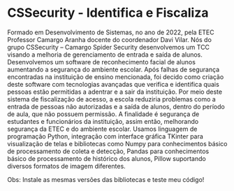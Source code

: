 # CSSecurity - Identifica e Fiscaliza


Formado em Desenvolvimento de Sistemas, no ano de 2022, pela ETEC
Professor Camargo Aranha docente do coordenador Davi Vilar. Nós do grupo CSSecurity
– Camargo Spider Security desenvolvemos um TCC visando a melhoria de gerenciamento
de entrada e saída de alunos.
Desenvolvemos um software de reconhecimento facial de alunos aumentando a segurança
do ambiente escolar. Após falhas de segurança encontradas na instituição de ensino
mencionada, foi decido como criação deste software com tecnologias avançadas que verifica
e identifica quais pessoas estão permitidas a adentrar e a sair da instituição.
Por meio deste sistema de fiscalização de acesso, a escola reduziria problemas como a
entrada de pessoas não autorizadas e a saída de alunos, dentro do período de aula, que não
possuem permissão. A finalidade é segurança de estudantes e funcionários da instituição,
assim então, melhorando segurança da ETEC e do ambiente escolar.
Usamos linguagem de programação Python, integração com interface gráfica TKinter
para visualização de telas e bibliotecas como Numpy para conhecimentos básico de
processamento de coleta e detecção, Pandas para conhecimentos básico de processamento
de histórico dos alunos, Pillow suportando diversos formatos de imagem diferentes.


Obs: Instale as mesmas versões das bibliotecas e teste meu código!
